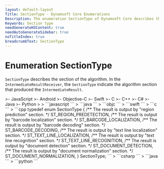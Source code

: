 ```yaml
---
layout: default-layout
Title: SectionType - Dynamsoft Core Enumerations
Description: The enumeration SectionType of Dynamsoft Core describes the section of the algorithm.
Keywords: Section type
needGenerateH3Content: true
needAutoGenerateSidebar: true
noTitleIndex: true
breadcrumbText: SectionType
---
```


# Enumeration SectionType

`SectionType` describes the section of the algorithm. In the `IntermediateResultReceiver`, the `SectionType` indicate the algorithm section that produced the `IntermediateResult`.

<div class="sample-code-prefix template2"></div>
   >- JavaScript
   >- Android
   >- Objective-C
   >- Swift
   >- C
   >- C++
   >- C#
   >- Java
   >- Python
   >
>
```javascript
```
>
```java
```
>
```objc
```
>
```swift
```
>
```c
```
>
```cpp
typedef enum SectionType
{
   /** The result is output by "region prediction" section. */
   ST_REGION_PREDETECTION,
   /** The result is output by "barcode localization" section. */
   ST_BARCODE_LOCALIZATION,
   /** The result is output by "barcode decoding" section. */
   ST_BARCODE_DECODING,
   /** The result is output by "text line localization" section. */
   ST_TEXT_LINE_LOCALIZATION,
   /** The result is output by "text line  recognition" section. */
   ST_TEXT_LINE_RECOGNITION,
   /** The result is output by "document detection" section. */
   ST_DOCUMENT_DETECTION,
   /** The result is output by "document normalization" section. */
   ST_DOCUMENT_NORMALIZATION,
} SectionType;
```
>
```csharp
```
>
```java
```
>
```python
```
